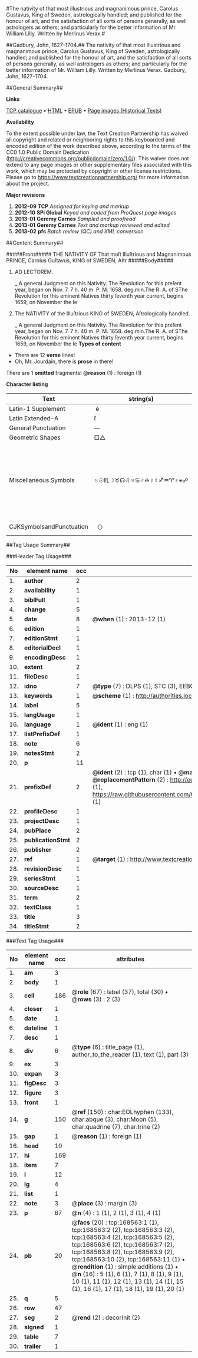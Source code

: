 #The nativity of that most illustrious and magnanimous prince, Carolus Gustavus, King of Sweden, astrologically handled; and published for the honour of art, and the satisfaction of all sorts of persons generally, as well astrologers as others; and particularly for the better information of Mr. William Lilly. Written by Merlinus Verax.#

##Gadbury, John, 1627-1704.##
The nativity of that most illustrious and magnanimous prince, Carolus Gustavus, King of Sweden, astrologically handled; and published for the honour of art, and the satisfaction of all sorts of persons generally, as well astrologers as others; and particularly for the better information of Mr. William Lilly. Written by Merlinus Verax.
Gadbury, John, 1627-1704.

##General Summary##

**Links**

[TCP catalogue](http://www.ota.ox.ac.uk/tcp/)  • 
[HTML](http://tei.it.ox.ac.uk/tcp/Texts-HTML/free/A86/A86045.html)  • 
[EPUB](http://tei.it.ox.ac.uk/tcp/Texts-EPUB/free/A86/A86045.epub) • 
[Page images (Historical Texts)](https://historicaltexts.jisc.ac.uk/eebo-99866781e)

**Availability**

To the extent possible under law, the Text Creation Partnership has waived all copyright and related or neighboring rights to this keyboarded and encoded edition of the work described above, according to the terms of the CC0 1.0 Public Domain Dedication (http://creativecommons.org/publicdomain/zero/1.0/). This waiver does not extend to any page images or other supplementary files associated with this work, which may be protected by copyright or other license restrictions. Please go to https://www.textcreationpartnership.org/ for more information about the project.

**Major revisions**

1. __2012-09__ __TCP__ *Assigned for keying and markup*
1. __2012-10__ __SPi Global__ *Keyed and coded from ProQuest page images*
1. __2013-01__ __Geremy Carnes__ *Sampled and proofread*
1. __2013-01__ __Geremy Carnes__ *Text and markup reviewed and edited*
1. __2013-02__ __pfs__ *Batch review (QC) and XML conversion*

##Content Summary##

#####Front#####
THE NATIVITY OF That moſt Illuſtrious and Magnanimous PRINCE, Carolus Guſtavus, KING of SWEDEN, Aſtr
#####Body#####

1. AD LECTOREM.

    _ A general Judgment on this Nativity.
The Revolution for this preſent year, began on Nov. 7. 7 h. 40 m. P. M. 1658. deg.min.The R. A. of SThe Revolution for this eminent Natives thirty ſeventh year current, begins 1659, on November the ſe
1. The NATIVITY of the Illuſtrious KING of SWEDEN, Aſtrologically handled.

    _ A general Judgment on this Nativity.
The Revolution for this preſent year, began on Nov. 7. 7 h. 40 m. P. M. 1658. deg.min.The R. A. of SThe Revolution for this eminent Natives thirty ſeventh year current, begins 1659, on November the ſe
**Types of content**

  * There are 12 **verse** lines!
  * Oh, Mr. Jourdain, there is **prose** in there!

There are 1 **omitted** fragments! 
 @__reason__ (1) : foreign (1)

**Character listing**


|Text|string(s)|codepoint(s)|
|---|---|---|
|Latin-1 Supplement| è|160 232|
|Latin Extended-A|ſ|383|
|General Punctuation|—|8212|
|Geometric Shapes|□△|9633 9651|
|Miscellaneous Symbols|♄☉♏☽♉☊♌♃♋♂♎♀☿♐♒♈♁⚹☍|9796 9737 9807 9789 9801 9738 9804 9795 9803 9794 9806 9792 9791 9808 9810 9800 9793 9913 9741|
|CJKSymbolsandPunctuation|〈〉|12296 12297|

##Tag Usage Summary##

###Header Tag Usage###

|No|element name|occ|attributes|
|---|---|---|---|
|1.|__author__|2||
|2.|__availability__|1||
|3.|__biblFull__|1||
|4.|__change__|5||
|5.|__date__|8| @__when__ (1) : 2013-12 (1)|
|6.|__edition__|1||
|7.|__editionStmt__|1||
|8.|__editorialDecl__|1||
|9.|__encodingDesc__|1||
|10.|__extent__|2||
|11.|__fileDesc__|1||
|12.|__idno__|7| @__type__ (7) : DLPS (1), STC (3), EEBO-CITATION (1), PROQUEST (1), VID (1)|
|13.|__keywords__|1| @__scheme__ (1) : http://authorities.loc.gov/ (1)|
|14.|__label__|5||
|15.|__langUsage__|1||
|16.|__language__|1| @__ident__ (1) : eng (1)|
|17.|__listPrefixDef__|1||
|18.|__note__|6||
|19.|__notesStmt__|2||
|20.|__p__|11||
|21.|__prefixDef__|2| @__ident__ (2) : tcp (1), char (1)  •  @__matchPattern__ (2) : ([0-9\-]+):([0-9IVX]+) (1), (.+) (1)  •  @__replacementPattern__ (2) : http://eebo.chadwyck.com/downloadtiff?vid=$1&page=$2 (1), https://raw.githubusercontent.com/textcreationpartnership/Texts/master/tcpchars.xml#$1 (1)|
|22.|__profileDesc__|1||
|23.|__projectDesc__|1||
|24.|__pubPlace__|2||
|25.|__publicationStmt__|2||
|26.|__publisher__|2||
|27.|__ref__|1| @__target__ (1) : http://www.textcreationpartnership.org/docs/. (1)|
|28.|__revisionDesc__|1||
|29.|__seriesStmt__|1||
|30.|__sourceDesc__|1||
|31.|__term__|2||
|32.|__textClass__|1||
|33.|__title__|3||
|34.|__titleStmt__|2||


###Text Tag Usage###

|No|element name|occ|attributes|
|---|---|---|---|
|1.|__am__|3||
|2.|__body__|1||
|3.|__cell__|186| @__role__ (67) : label (37), total (30)  •  @__rows__ (3) : 2 (3)|
|4.|__closer__|1||
|5.|__date__|1||
|6.|__dateline__|1||
|7.|__desc__|1||
|8.|__div__|6| @__type__ (6) : title_page (1), author_to_the_reader (1), text (1), part (3)|
|9.|__ex__|3||
|10.|__expan__|3||
|11.|__figDesc__|3||
|12.|__figure__|3||
|13.|__front__|1||
|14.|__g__|150| @__ref__ (150) : char:EOLhyphen (133), char:abque (3), char:Moon (5), char:quadrine (7), char:trine (2)|
|15.|__gap__|1| @__reason__ (1) : foreign (1)|
|16.|__head__|10||
|17.|__hi__|169||
|18.|__item__|7||
|19.|__l__|12||
|20.|__lg__|4||
|21.|__list__|1||
|22.|__note__|3| @__place__ (3) : margin (3)|
|23.|__p__|67| @__n__ (4) : 1 (1), 2 (1), 3 (1), 4 (1)|
|24.|__pb__|20| @__facs__ (20) : tcp:168563:1 (1), tcp:168563:2 (2), tcp:168563:3 (2), tcp:168563:4 (2), tcp:168563:5 (2), tcp:168563:6 (2), tcp:168563:7 (2), tcp:168563:8 (2), tcp:168563:9 (2), tcp:168563:10 (2), tcp:168563:11 (1)  •  @__rendition__ (1) : simple:additions (1)  •  @__n__ (16) : 5 (1), 6 (1), 7 (1), 8 (1), 9 (1), 10 (1), 11 (1), 12 (1), 13 (1), 14 (1), 15 (1), 16 (1), 17 (1), 18 (1), 19 (1), 20 (1)|
|25.|__q__|5||
|26.|__row__|47||
|27.|__seg__|2| @__rend__ (2) : decorInit (2)|
|28.|__signed__|1||
|29.|__table__|7||
|30.|__trailer__|1||

